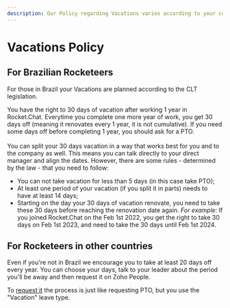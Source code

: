 ```yaml
---
description: Our Policy regarding Vacations varies according to your country.
---
```


# Vacations Policy

## For Brazilian Rocketeers

For those in Brazil your Vacations are planned according to the CLT legislation.

You have the right to 30 days of vacation after working 1 year in Rocket.Chat. Everytime you complete one more year of work, you get 30 days off (meaning it renovates every 1 year, it is not cumulative). If you need some days off before completing 1 year, you should ask for a PTO.\
\
You can split your 30 days vacation in a way that works best for you and to the company as well. This means you can talk directly to your direct manager and align the dates. However, there are some rules - determined by the law - that you need to follow:

* You can not take vacation for less than 5 days (in this case take PTO);
* At least one period of your vacation (if you split it in parts) needs to have at least 14 days;
* Starting on the day your 30 days of vacation renovate, you need to take these 30 days before reaching the renovation date again. _For example:_ If you joined Rocket.Chat on the Feb 1st 2022, you get the right to take 30 days on Feb 1st 2023, and need to take the 30 days until Feb 1st 2024.

## For Rocketeers in other countries

Even if you're not in Brazil we encourage you to take at least 20 days off every year. You can choose your days, talk to your leader about the period you'll be away and then request it on Zoho People.

To [request it](https://people.zoho.com/rocketchat/zp#leavetracker/applyleave) the process is just like requesting PTO, but you use the "Vacation" leave type.
